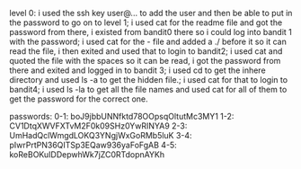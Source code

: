 level 0: i used the ssh key user@... to add the user and then be able to put in the password to go on to level 1; i used cat for the readme file and got the password from there, i existed from bandit0 there so i could log into bandit 1 with the password; i used cat for the - file and added a ./ before it so it can read the file, i then exited and used that to login to bandit2; i used cat and quoted the file with the spaces so it can be read, i got the password from there and exited and logged in to bandit 3; i used cd to get the inhere directory and used ls -a to get the hidden file.; i used cat for that to login to bandit4; i used ls -la to get all the file names and used cat for all of them to get the password for the correct one.

passwords:
0-1: boJ9jbbUNNfktd78OOpsqOltutMc3MY1
1-2: CV1DtqXWVFXTvM2F0k09SHz0YwRINYA9
2-3: UmHadQclWmgdLOKQ3YNgjWxGoRMb5luK
3-4: pIwrPrtPN36QITSp3EQaw936yaFoFgAB
4-5: koReBOKuIDDepwhWk7jZC0RTdopnAYKh
